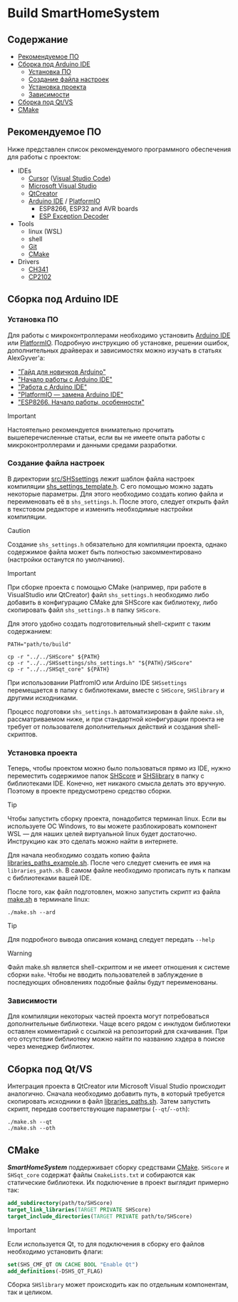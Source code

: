 
# Build SmartHomeSystem

## Содержание

- [Рекомендуемое ПО](#рекомендуемое-по)
- [Сборка под Arduino IDE](#сборка-под-arduino-ide)
  - [Установка ПО](#установка-по)
  - [Создание файла настроек](#создание-файла-настроек)
  - [Установка проекта](#установка-проекта)
  - [Зависимости](#зависимости)
- [Сборка под Qt/VS](#сборка-под-qtvs)
- [CMake](#cmake)

## Рекомендуемое ПО

Ниже представлен список рекомендуемого программного обеспечения для работы с проектом:

- IDEs
  - [Cursor](https://www.cursor.com) ([Visual Studio Code](https://code.visualstudio.com))
  - [Microsoft Visual Studio](https://visualstudio.microsoft.com/ru/)
  - [QtCreator](https://www.qt.io/product/development-tools)
  - [Arduino IDE](https://www.arduino.cc/en/software) / [PlatformIO](https://platformio.org)
    - ESP8266, ESP32 and AVR boards
    - [ESP Exception Decoder](https://github.com/dankeboy36/esp-exception-decoder)
- Tools
  - linux (WSL)
  - shell
  - [Git](https://git-scm.com)
  - [CMake](https://cmake.org)
- Drivers
  - [CH341](https://www.wch.cn/downloads/CH341SER_ZIP.html)
  - [CP2102](https://www.silabs.com/software-and-tools/usb-to-uart-bridge-vcp-drivers)

## Сборка под Arduino IDE

### Установка ПО  

Для работы с микроконтроллерами необходимо установить [Arduino IDE](https://www.arduino.cc/en/software) или [PlatformIO](https://platformio.org). Подробную инструкцию об установке, решении ошибок, дополнительных драйверах и зависимостях можно изучать в статьях AlexGyver'a:

- ["Гайд для новичков Arduino"](https://alexgyver.ru/arduino-first/)
- ["Начало работы с Arduino IDE"](https://alexgyver.ru/lessons/before-start/)
- ["Работа с Arduino IDE"](https://alexgyver.ru/lessons/arduino-ide/)
- ["PlatformIO — замена Arduino IDE"](https://alexgyver.ru/platformio-замена-arduino-ide/)
- ["ESP8266. Начало работы, особенности"](https://alexgyver.ru/lessons/esp8266/)

> [!IMPORTANT]
> Настоятельно рекомендуется внимательно прочитать вышеперечисленные статьи, если вы не имеете опыта работы с микроконтроллерами и данными средами разработки.

### Создание файла настроек

В директории [src/SHSsettings](../../src/SHSsettings/) лежит шаблон файла настроек компиляции [shs_settings_template.h](../../src/SHSsettings/shs_settings_template.h). С его помощью можно задать некоторые параметры. Для этого необходимо создать копию файла и переименовать её в  `shs_settings.h`. После этого, следует открыть файл в текстовом редакторе и изменить необходимые настройки компиляции.

> [!CAUTION]
>
> Создание `shs_settings.h` обязательно для компиляции проекта, однако содержимое файла может быть полностью закомментировано (настройки останутся по умолчанию).

> [!IMPORTANT]
>
> При сборке проекта с помощью CMake (например, при работе в VisualStudio или QtCreator) файл `shs_settings.h` необходимо либо добавить в конфигурацию CMake для SHScore как библиотеку, либо скопировать файл `shs_settings.h` в папку `SHScore`. 
>
> Для этого удобно создать подготовительный shell-скрипт с таким содержанием:
>
> ```shell
> PATH="path/to/build"
> 
> cp -r "../../SHScore" ${PATH}
> cp -r "../../SHSsettings/shs_settings.h" "${PATH}/SHScore"
> cp -r "../../SHSqt_core" ${PATH}
> ```
>
> При использовании PlatfromIO или Arduino IDE `SHSsettings` перемещается в папку с библиотеками, вместе с `SHScore`, `SHSlibrary` и другими исходниками.
>
> Процесс подготовки `shs_settings.h` автоматизирован в файле `make.sh`, рассматриваемом ниже, и при стандартной конфигурации проекта не требует от пользователя дополнительных действий и создания shell-скриптов.

### Установка проекта

Теперь, чтобы проектом можно было пользоваться прямо из IDE, нужно переместить содержимое папок [SHScore](../../src/SHScore/) и [SHSlibrary](../../src/SHSlibrary/) в папку с библиотеками IDE. Конечно, нет никакого смысла делать это вручную. Поэтому в проекте предусмотрено средство сборки.

> [!TIP]
> Чтобы запустить сборку проекта, понадобится терминал linux. Если вы используете ОС Windows, то вы можете разблокировать компонент WSL — для наших целей виртуальной linux будет достаточно. Инструкцию как это сделать можно найти в интернете.

Для начала необходимо создать копию файла [libraries_paths_example.sh](../../src/libraries_paths_example.sh). После чего следует сменить ее имя на `libraries_path.sh`. В самом файле необходимо прописать путь к папкам с библиотеками вашей IDE.

После того, как файл подготовлен, можно запустить скрипт из файла [make.sh](../../src/make.sh) в терминале linux:

```shell
./make.sh --ard
```

> [!TIP]
> Для подробного вывода описания команд следует передать `--help`

> [!WARNING]
> Файл make.sh является shell-скриптом и не имеет отношения к системе сборки `make`. Чтобы не вводить пользователей в заблуждение в последующих обновлениях подобные файлы будут переименованы. 

### Зависимости

Для компиляции некоторых частей проекта могут потребоваться дополнительные библиотеки. Чаще всего рядом с инклудом библиотеки оставлен комментарий с ссылкой на репозиторий для скачивания. При его отсутствии библиотеку можно найти по названию хэдера в поиске через менеджер библиотек.

## Сборка под Qt/VS

Интеграция проекта в QtCreator или Microsoft Visual Studio происходит аналогично. Сначала необходимо добавить путь, в который требуется скопировать исходники в файл [libraries_paths.sh](../../src/libraries_paths.sh). Затем запустить скрипт, передав соответствующие параметры (`--qt`/`--oth`):

```shell
./make.sh --qt
./make.sh --oth
```

## CMake

**_SmartHomeSystem_** поддерживает сборку средствами [CMake](https://cmake.org). `SHScore` и `SHSqt_core` содержат файлы `CmakeLists.txt` и собираются как статические библиотеки. Их подключение в проект выглядит примерно так:

```cmake
add_subdirectory(path/to/SHScore)
target_link_libraries(TARGET PRIVATE SHScore)
target_include_directories(TARGET PRIVATE path/to/SHScore)
```

> [!IMPORTANT]
> Если используется Qt, то для подключения в сборку его файлов необходимо установить флаги:
>
> ```cmake
> set(SHS_CMF_QT ON CACHE BOOL "Enable Qt")
> add_definitions(-DSHS_QT_FLAG)
>```

Сборка `SHSlibrary` может происходить как по отдельным компонентам, так и целиком.
